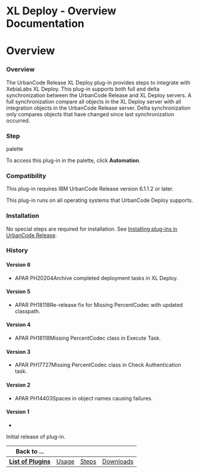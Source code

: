 
XL Deploy - Overview Documentation
==================================

# Overview




### Overview




 


The UrbanCode Release XL Deploy plug-in provides steps to integrate with XebiaLabs XL Deploy. 
This plug-in supports both full and delta synchronization between the UrbanCode Release and XL Deploy servers. A full 
synchronization compare all objects in the XL Deploy server with all integration objects in the UrbanCode Release 
server. Delta synchronization only compares objects that have changed since last synchronization occurred. 



### Step 
palette


To access this plug-in in the palette, click **Automation**. 


### Compatibility


This plug-in requires IBM 
UrbanCode Release version 6.1.1.2 or later.


This plug-in runs on all operating systems that UrbanCode Deploy supports.



### Installation


No special steps are required for installation. See [Installing plug-ins in UrbanCode 
Release](https://www.urbancode.com/resource/installing-plug-ins-in-urbancode-products/#ucr "Installing plug-ins in 
UrbanCode Release").


### History


#### Version 6


* APAR PH20204Archive completed deployment tasks in XL Deploy.



#### Version 5


* APAR PH18118Re-release fix for Missing PercentCodec with updated classpath.


#### Version 4


* APAR
 PH18118Missing PercentCodec class in Execute Task.


#### Version 3


* APAR PH17727Missing PercentCodec class in Check
 Authentication task.


#### Version 2


* APAR PH14403Spaces in object names causing failures.


#### Version 1


* 
Initial release of plug-in.


|Back to ...||||
| :---: | :---: | :---: | :---: |
|[**List of Plugins**](../../index.md)|[Usage](./usage.md)|[Steps](./steps.md)|[Downloads](./downloads.md)|
